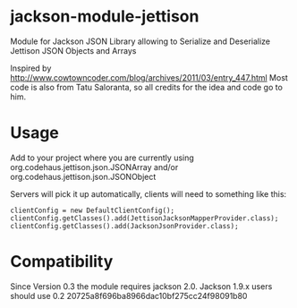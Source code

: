 jackson-module-jettison
=======================

Module for Jackson JSON Library allowing to Serialize and Deserialize Jettison JSON Objects and Arrays

Inspired by http://www.cowtowncoder.com/blog/archives/2011/03/entry_447.html
Most code is also from Tatu Saloranta, so all credits for the idea and code go to him.

Usage
=====
Add to your project where you are currently using 
	org.codehaus.jettison.json.JSONArray 
and/or
	org.codehaus.jettison.json.JSONObject

Servers will pick it up automatically, clients will need to something like this:

	clientConfig = new DefaultClientConfig();
	clientConfig.getClasses().add(JettisonJacksonMapperProvider.class);
	clientConfig.getClasses().add(JacksonJsonProvider.class);

Compatibility
=============
Since Version 0.3 the module requires jackson 2.0.
Jackson 1.9.x users should use 0.2 20725a8f696ba8966dac10bf275cc24f98091b80
